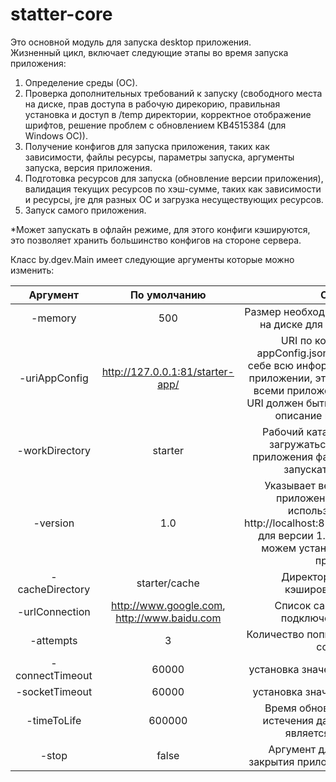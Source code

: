 # statter-core

Это основной модуль для запуска desktop приложения. <br>
Жизненный цикл, включает следующие этапы во время запуска приложения:
<ol>
<li>Определение среды (ОС).</li>
<li>Проверка дополнительных требований к запуску (свободного места на диске, прав доступа в рабочую дирекорию, правильная установка и доступ в /temp директории, корректное отображение шрифтов, решение проблем с обновлением KB4515384 (для Windows OC)).</li>
<li>Получение конфигов для запуска приложения, таких как зависимости, файлы ресурсы, параметры запуска, аргументы запуска, версия приложения.</li>
<li>Подготовка ресурсов для запуска (обновление версии приложения), валидация текущих ресурсов по хэш-сумме, таких как зависимости и ресурсы, jre для разных ОС и загрузка несуществующих ресурсов.</li>
<li>Запуск самого приложения.</li>
</ol>

*Может запускать в офлайн режиме, для этого конфиги кэшируются, это позволяет хранить большинство конфигов на стороне сервера.<br>

Класс by.dgev.Main имеет следующие аргументы которые можно изменить:<br>

| Аргумент | По умолчанию | Описание |
| :------: | :-----------: | :-------: |
| -memory| 500 | Размер необходимого свободного места на диске для загрузки приложения |  
| -uriAppConfig| http://127.0.0.1:81/starter-app/ | URI по которому доступен appConfig.json, который содержит в себе всю информациюя о запускаемом приложении, этот конфиг используется всеми приложениями по умолчанию. URI должен быть указан без версии, см. описание параметра версии|  
| -workDirectory| starter  |Рабочий каталог, в который будут загружаться необходимые для приложения файлы и в котором будет запускаться приложение|  
| -version| 1.0 | Указывает версию запускаемого приложения. Поэтому будет использоваться конфиг http://localhost:81/app/1.0/appConfig.json для версии 1.0. Таким образом, мы можем установить старые версии приложения| 
|-cacheDirectory| starter/cache  | Директория для хранения кэшированных конфигов  |  
|-urlConnection| http://www.google.com, http://www.baidu.com | Список сайтов для проверки подключения к Интернету |
|-attempts| 3 | Количество попыток на восстановление соединения|
|-connectTimeout| 60000  |установка значения setConnectTimeout|
|-socketTimeout| 60000  |установка значения setSocketTimeout|
|-timeToLife| 600000 | Время обновления файла. После истечения данного времени файл является не актуальным |
|-stop|false| Аргумент для автоматического закрытия приложения после установки|